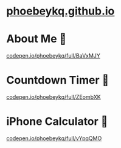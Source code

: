 # <a href="https://phoebeykq.github.io" target="_blank">phoebeykq.github.io</a>

# About Me 🌈
<a href="https://codepen.io/phoebeykq/embed/BaVxMJY?default-tab=result" target="_blank">codepen.io/phoebeykq/full/BaVxMJY</a>

# Countdown Timer 🚀
<a href="https://codepen.io/phoebeykq/embed/ZEombXK?default-tab=result" target="_blank">codepen.io/phoebeykq/full/ZEombXK</a>

# iPhone Calculator 🧮
<a href="https://codepen.io/phoebeykq/embed/vYpqQMO?default-tab=result" target="_blank">codepen.io/phoebeykq/full/vYpqQMO</a>

<!--
### Hi there 👋
-->

<!--
**phoebeykq/phoebeykq** is a ✨ _special_ ✨ repository because its `README.md` (this file) appears on your GitHub profile.

Here are some ideas to get you started:

- 🔭 I’m currently working on ...
- 🌱 I’m currently learning ...
- 👯 I’m looking to collaborate on ...
- 🤔 I’m looking for help with ...
- 💬 Ask me about ...
- 📫 How to reach me: ...
- 😄 Pronouns: ...
- ⚡ Fun fact: ...
-->
